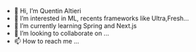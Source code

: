 - 👋 Hi, I’m Quentin Altieri
- 👀 I’m interested in ML, recents frameworks like Ultra,Fresh...
- 🌱 I’m currently learning Spring and Next.js
- 💞️ I’m looking to collaborate on ...
- 📫 How to reach me ...

<!---
quentalt/quentalt is a ✨ special ✨ repository because its `README.md` (this file) appears on your GitHub profile.
You can click the Preview link to take a look at your changes.
--->
